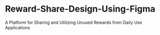 # Reward-Share-Design-Using-Figma
A Platform for Sharing and Utilizing Unused Rewards from Daily Use Applications
